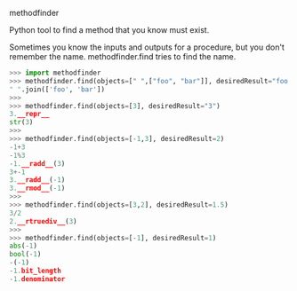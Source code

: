methodfinder

Python tool to find a method that you know must exist.

Sometimes you know the inputs and outputs for a procedure, but you don't remember the name.
methodfinder.find tries to find the name.

```python
>>> import methodfinder
>>> methodfinder.find(objects=[" ",["foo", "bar"]], desiredResult="foo bar")
" ".join(['foo', 'bar'])
>>>
>>> methodfinder.find(objects=[3], desiredResult="3")
3.__repr__
str(3)
>>>
>>> methodfinder.find(objects=[-1,3], desiredResult=2)
-1+3
-1%3
-1.__radd__(3)
3+-1
3.__radd__(-1)
3.__rmod__(-1)
>>>
>>> methodfinder.find(objects=[3,2], desiredResult=1.5)
3/2
2.__rtruediv__(3)
>>>
>>> methodfinder.find(objects=[-1], desiredResult=1)
abs(-1)
bool(-1)
-(-1)
-1.bit_length
-1.denominator
```
